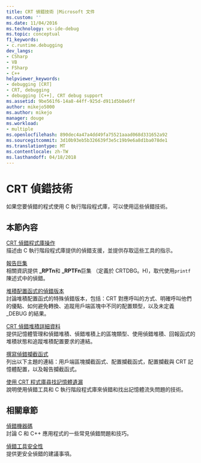```yaml
---
title: CRT 偵錯技術 |Microsoft 文件
ms.custom: ''
ms.date: 11/04/2016
ms.technology: vs-ide-debug
ms.topic: conceptual
f1_keywords:
- c.runtime.debugging
dev_langs:
- CSharp
- VB
- FSharp
- C++
helpviewer_keywords:
- debugging [CRT]
- CRT, debugging
- debugging [C++], CRT debug support
ms.assetid: 9be561f6-14a8-44ff-925d-d911d5b8e6ff
author: mikejo5000
ms.author: mikejo
manager: douge
ms.workload:
- multiple
ms.openlocfilehash: 890dec4a47a4dd49fa75521aaad068d331652a92
ms.sourcegitcommit: 3d10b93eb5b326639f3e5c19b9e6a8d1ba078de1
ms.translationtype: MT
ms.contentlocale: zh-TW
ms.lasthandoff: 04/18/2018
---
```

# <a name="crt-debugging-techniques"></a>CRT 偵錯技術
如果您要偵錯的程式使用 C 執行階段程式庫，可以使用這些偵錯技術。  
  
## <a name="in-this-section"></a>本節內容  
 [CRT 偵錯程式庫操作](../debugger/crt-debug-library-use.md)  
 描述由 C 執行階段程式庫提供的偵錯支援，並提供存取這些工具的指示。  
  
 [報告巨集](../debugger/macros-for-reporting.md)  
 相關資訊提供 **_RPTn**和 **_RPTFn**巨集 （定義於 CRTDBG。H)，取代使用`printf`陳述式中的偵錯。  
  
 [堆積配置函式的偵錯版本](../debugger/debug-versions-of-heap-allocation-functions.md)  
 討論堆積配置函式的特殊偵錯版本，包括：CRT 對應呼叫的方式、明確呼叫他們的優點、如何避免轉換、追蹤用戶端區塊中不同的配置類型，以及未定義 _DEBUG 的結果。  
  
 [CRT 偵錯堆積詳細資料](../debugger/crt-debug-heap-details.md)  
 提供記憶體管理和偵錯堆積、偵錯堆積上的區塊類型、使用偵錯堆積、回報函式的堆積狀態和追蹤堆積配置要求的連結。  
  
 [撰寫偵錯攔截函式](../debugger/debug-hook-function-writing.md)  
 列出以下主題的連結：用戶端區塊攔截函式、配置攔截函式，配置攔截與 CRT 記憶體配置，以及報告攔截函式。  
  
 [使用 CRT 程式庫尋找記憶體遺漏](../debugger/finding-memory-leaks-using-the-crt-library.md)  
 說明使用偵錯工具和 C 執行階段程式庫來偵錯和找出記憶體流失問題的技術。  
  
## <a name="related-sections"></a>相關章節  
 [偵錯機器碼](../debugger/debugging-native-code.md)  
 討論 C 和 C++ 應用程式的一些常見偵錯問題和技巧。  
  
 [偵錯工具安全性](../debugger/debugger-security.md)  
 提供更安全偵錯的建議事項。